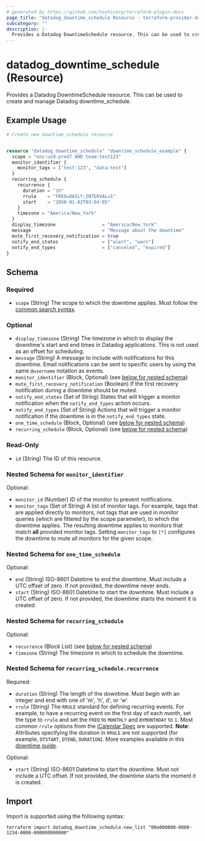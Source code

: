 ```yaml
---
# generated by https://github.com/hashicorp/terraform-plugin-docs
page_title: "datadog_downtime_schedule Resource - terraform-provider-datadog"
subcategory: ""
description: |-
  Provides a Datadog DowntimeSchedule resource. This can be used to create and manage Datadog downtime_schedule.
---
```


# datadog_downtime_schedule (Resource)

Provides a Datadog DowntimeSchedule resource. This can be used to create and manage Datadog downtime_schedule.

## Example Usage

```terraform
# Create new downtime_schedule resource


resource "datadog_downtime_schedule" "downtime_schedule_example" {
  scope = "env:us9-prod7 AND team:test123"
  monitor_identifier {
    monitor_tags = ["test:123", "data:test"]
  }
  recurring_schedule {
    recurrence {
      duration = "1h"
      rrule    = "FREQ=DAILY;INTERVAL=1"
      start    = "2050-01-02T03:04:05"
    }
    timezone = "America/New_York"
  }
  display_timezone                 = "America/New_York"
  message                          = "Message about the downtime"
  mute_first_recovery_notification = true
  notify_end_states                = ["alert", "warn"]
  notify_end_types                 = ["canceled", "expired"]
}
```

<!-- schema generated by tfplugindocs -->
## Schema

### Required

- `scope` (String) The scope to which the downtime applies. Must follow the [common search syntax](https://docs.datadoghq.com/logs/explorer/search_syntax/).

### Optional

- `display_timezone` (String) The timezone in which to display the downtime's start and end times in Datadog applications. This is not used as an offset for scheduling.
- `message` (String) A message to include with notifications for this downtime. Email notifications can be sent to specific users by using the same `@username` notation as events.
- `monitor_identifier` (Block, Optional) (see [below for nested schema](#nestedblock--monitor_identifier))
- `mute_first_recovery_notification` (Boolean) If the first recovery notification during a downtime should be muted.
- `notify_end_states` (Set of String) States that will trigger a monitor notification when the `notify_end_types` action occurs.
- `notify_end_types` (Set of String) Actions that will trigger a monitor notification if the downtime is in the `notify_end_types` state.
- `one_time_schedule` (Block, Optional) (see [below for nested schema](#nestedblock--one_time_schedule))
- `recurring_schedule` (Block, Optional) (see [below for nested schema](#nestedblock--recurring_schedule))

### Read-Only

- `id` (String) The ID of this resource.

<a id="nestedblock--monitor_identifier"></a>
### Nested Schema for `monitor_identifier`

Optional:

- `monitor_id` (Number) ID of the monitor to prevent notifications.
- `monitor_tags` (Set of String) A list of monitor tags. For example, tags that are applied directly to monitors, not tags that are used in monitor queries (which are filtered by the scope parameter), to which the downtime applies. The resulting downtime applies to monitors that match **all** provided monitor tags. Setting `monitor_tags` to `[*]` configures the downtime to mute all monitors for the given scope.


<a id="nestedblock--one_time_schedule"></a>
### Nested Schema for `one_time_schedule`

Optional:

- `end` (String) ISO-8601 Datetime to end the downtime. Must include a UTC offset of zero. If not provided, the downtime never ends.
- `start` (String) ISO-8601 Datetime to start the downtime. Must include a UTC offset of zero. If not provided, the downtime starts the moment it is created.


<a id="nestedblock--recurring_schedule"></a>
### Nested Schema for `recurring_schedule`

Optional:

- `recurrence` (Block List) (see [below for nested schema](#nestedblock--recurring_schedule--recurrence))
- `timezone` (String) The timezone in which to schedule the downtime.

<a id="nestedblock--recurring_schedule--recurrence"></a>
### Nested Schema for `recurring_schedule.recurrence`

Required:

- `duration` (String) The length of the downtime. Must begin with an integer and end with one of 'm', 'h', d', or 'w'.
- `rrule` (String) The `RRULE` standard for defining recurring events. For example, to have a recurring event on the first day of each month, set the type to `rrule` and set the `FREQ` to `MONTHLY` and `BYMONTHDAY` to `1`. Most common `rrule` options from the [iCalendar Spec](https://tools.ietf.org/html/rfc5545) are supported.  **Note**: Attributes specifying the duration in `RRULE` are not supported (for example, `DTSTART`, `DTEND`, `DURATION`). More examples available in this [downtime guide](https://docs.datadoghq.com/monitors/guide/suppress-alert-with-downtimes/?tab=api).

Optional:

- `start` (String) ISO-8601 Datetime to start the downtime. Must not include a UTC offset. If not provided, the downtime starts the moment it is created.

## Import

Import is supported using the following syntax:

```shell
terraform import datadog_downtime_schedule.new_list "00e000000-0000-1234-0000-000000000000"
```
